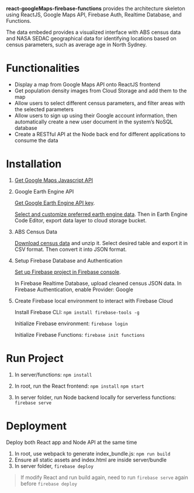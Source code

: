 **react-googleMaps-firebase-functions** provides the architecture skeleton using ReactJS, Google Maps API, Firebase Auth, Realtime Database, and Functions. 

The data embeded provides a visualized interface with ABS census data and NASA SEDAC geographical data for identifying locations based on census parameters, such as average age in North Sydney.

# Functionalities
* Display a map from Google Maps API onto ReactJS frontend
* Get population density images from Cloud Storage and add them to the map
* Allow users to select different census parameters, and filter areas with the selected parameters
* Allow users to sign up using their Google account information, then automatically create a new user document in the system’s NoSQL database
* Create a RESTful API at the Node back end for different applications to consume the data

# Installation
1. [Get Google Maps Javascript API](https://developers.google.com/maps/documentation/javascript/get-api-key)

2. Google Earth Engine API

   [Get Google Earth Engine API key](https://developers.google.com/earth-engine/).

   [Select and customize preferred earth engine data](https://developers.google.com/earth-engine/datasets/catalog/CIESIN_GPWv4_population-count). Then in Earth Engine Code Editor, export data layer to cloud storage bucket.

3. ABS Census Data

   [Download census data](https://datapacks.censusdata.abs.gov.au/geopackages/) and unzip it. Select desired table and export it in CSV format. Then convert it into JSON format.


4. Setup Firebase Database and Authentication

   [Set up Firebase project in Firebase console](https://firebase.google.com/docs/web/setup).

   In Firebase Realtime Database, upload cleaned census JSON data.
   In Firebase Authentication, enable Provider: Google

5. Create Firebase local environment to interact with Firebase Cloud

   Install Firebase CLI: `npm install firebase-tools -g`

   Initialize Firebase environment: `firebase login`

   Initialize Firebase Functions: `firebase init functions`

# Run Project
1. In server/functions: `npm install`

2. In root, run the React frontend: 
`npm install`
`npm start`

3. In server folder, run Node backend locally for serverless functions: `firebase serve`

# Deployment
Deploy both React app and Node API at the same time

1. In root, use webpack to generate index_bundle.js: `npm run build`
2. Ensure all static assets and index.html are inside server/bundle
3. In server folder, `firebase deploy`

> If modify React and run build again, need to run `firebase serve` again before `firebase deploy`